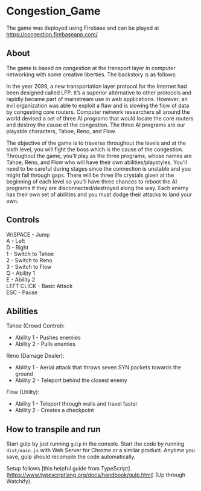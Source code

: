 # Congestion_Game

The game was deployed using Firebase and can be played at https://congestion.firebaseapp.com/

## About

The game is based on congestion at the transport layer in computer networking with some creative liberties. The backstory is as follows:

In the year 2099, a new transportation layer protocol for the Internet had been designed called LFP. It’s a superior alternative to other protocols and rapidly became part of mainstream use in web applications. However, an evil organization was able to exploit a flaw and is slowing the flow of data by congesting core routers. Computer network researchers all around the world devised a set of three AI programs that would locate the core routers and destroy the cause of the congestion. The three AI programs are our playable characters, Tahoe, Reno, and Flow.

The objective of the game is to traverse throughout the levels and at the sixth level, you will fight the boss which is the cause of the congestion. Throughout the game, you'll play as the three programs, whose names are Tahoe, Reno, and Flow who will have their own abilities/playstyles. You'll need to be careful during stages since the connection is unstable and you might fall through gaps. There will be three life crystals given at the beginning of each level so you’ll have three chances to reboot the AI programs if they are disconnected/destroyed along the way. Each enemy has their own set of abilities and you must dodge their attacks to land your own.

## Controls

W/SPACE - Jump     
A - Left      
D - Right       
1 - Switch to Tahoe       
2 - Switch to Reno          
3 - Switch to Flow       
Q - Ability 1      
E - Ability 2       
LEFT CLICK - Basic Attack      
ESC - Pause       

## Abilities

Tahoe (Crowd Control): 
- Ability 1 - Pushes enemies
- Ability 2 - Pulls enemies

Reno (Damage Dealer): 
- Ability 1 - Aerial attack that throws seven SYN packets towards the ground
- Ability 2 - Teleport behind the closest enemy

Flow (Utility): 
- Ability 1 - Teleport through walls and travel faster
- Ability 2 - Creates a checkpoint

## How to transpile and run

Start gulp by just running `gulp` in the console. Start the code by running `dist/main.js` with Web Server for Chrome or a similar product. Anytime you save, gulp should recompile the code automatically.

Setup follows [this helpful guide from TypeScript] (https://www.typescriptlang.org/docs/handbook/gulp.html) (Up through Watchify).
